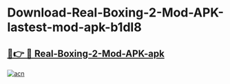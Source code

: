 # Download-Real-Boxing-2-Mod-APK-lastest-mod-apk-b1dl8

<h2><a href="https://apkcomod.com?title=Real-Boxing-2-Mod-APK">🔗👉 🔴 Real-Boxing-2-Mod-APK-apk </a></h2>

[![acn](https://github.com/user-attachments/assets/0f9c940e-d8b0-45ae-aac7-cd30a18b3e1c)](https://apkcomod.com?title=Real-Boxing-2-Mod-APK)
